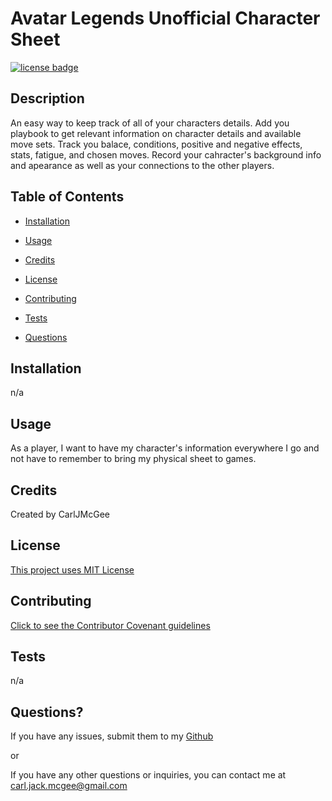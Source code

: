 
# Avatar Legends Unofficial Character Sheet

[![license badge](https://img.shields.io/badge/license-MIT--License-blue)](#License)

## Description

An easy way to keep track of all of your characters details. Add you playbook to get relevant information on character details and available move sets. Track you balace, conditions, positive and negative effects, stats, fatigue, and chosen moves. Record your cahracter's background info and apearance as well as your connections to the other players.

## Table of Contents

- [Installation](#installation)

- [Usage](#usage)

- [Credits](#credits)

- [License](#license)

- [Contributing](#contributing)

- [Tests](#tests)

- [Questions](#questions)

## Installation

n/a

## Usage

As a player, I want to have my character's information everywhere I go and not have to remember to bring my physical sheet to games.

## Credits

Created by CarlJMcGee

## License

[This project uses MIT License](./mit.txt)

## Contributing

[Click to see the Contributor Covenant guidelines](./code_of_conduct.md)

## Tests

n/a

## Questions?

If you have any issues, submit them to my [Github](https://github.com/CarlJMcGee)

or

If you have any other questions or inquiries, you can contact me at [carl.jack.mcgee@gmail.com](mailto:carl.jack.mcgee@gmail.com)
  